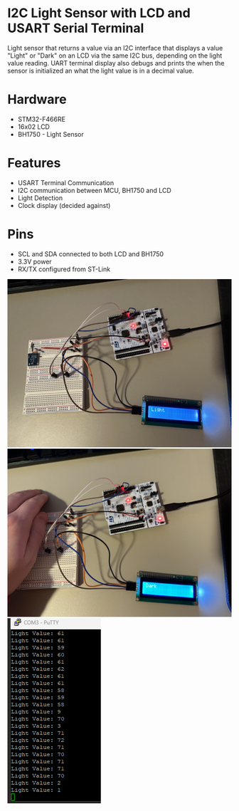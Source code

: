 # I2C Light Sensor with LCD and USART Serial Terminal
Light sensor that returns a value via an I2C interface that displays a value "Light" or "Dark" on an LCD via the same I2C bus, depending on the light value reading. UART terminal display also debugs and prints the when the sensor is initialized an what the light value is in a decimal value.

# Hardware
- STM32-F466RE
- 16x02 LCD
- BH1750 - Light Sensor

# Features
- USART Terminal Communication
- I2C communication between MCU, BH1750 and LCD
- Light Detection
- Clock display (decided against)

# Pins 
- SCL and SDA connected to both LCD and BH1750
- 3.3V power
- RX/TX configured from ST-Link

![Uncovered_Screen](/images/Uncovered_Sensor.jpeg)
![Covered_Screen](/images/Covered_Sensor.jpeg)
![Terminal_Output](/images/Terminal_Output.png)
